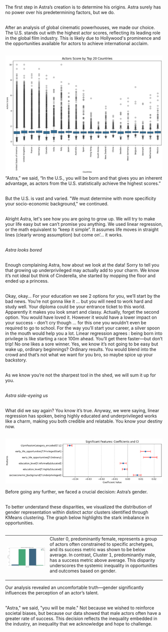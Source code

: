 <br>


The first step in Astra’s creation is to determine his origins. Astra surely has no power over his predetermining factors, but we do. <br><br>

After an analysis of global cinematic powerhouses, we made our choice. The U.S. stands out with the highest actor scores, reflecting its leading role in the global film industry. This is likely due to Hollywood's prominence and the opportunities available for actors to achieve international acclaim.<br><br>

<img src="assets/media/countries.jpg" alt="countries" class="section-image">

<br>
“Astra,” we said,  “In the U.S., you will be born and that gives you an inherent advantage, as actors from the U.S. statistically achieve the highest scores.”<br><br>

But the U.S. is vast and varied. "We must determine with more specificity your socio-economic background," we continued. <br><br>

Alright Astra, let's see how you are going to grow up. We will try to make your life easy but we can’t promise you anything. We used linear regression, or the math equivalent to “keep it simple”. It assumes life moves in straight lines (clearly wrong assumption) but come on’... it works.<br><br>

*Astra looks bored*<br><br>

Enough complaining Astra, how about we look at the data! Sorry to tell you that growing up underprivileged may actually add to your charm. We know it’s not ideal but think of Cinderella, she started by mopping the floor and ended up a princess.<br><br>

Okay, okay… For your education we see 2 options for you, we’ll start by the bad news. You’re not gonna like it … but you will need to work hard and study well. Your diploma could be your entrance ticket to this world. Apparently it makes you look smart and classy. Actually, forget the second option. You would have loved it. However it would have a lower impact on your success - don’t cry though … for this one you wouldn’t even be required to go to school.
For the way you’ll start your career, a silver spoon in the mouth would help you a lot. Linear regression agrees : being born into privilege is like starting a race 100m ahead. You’ll get there faster—but don’t trip! No one likes a sore winner. Yes, we know it’s not going to be easy but wake up, ordinary beginnings? Ordinary results. You would blend into the crowd and that’s not what we want for you bro, so maybe spice up your backstory.<br><br>

As we know you’re not the sharpest tool in the shed, we will sum it up for you.<br><br>

*Astra side-eyeing us*<br><br>

What did we say again? You know it’s true. Anyway, we were saying, linear regression has spoken, being highly educated and underprivileged works like a charm, making you both credible and relatable. You know your destiny now.<br><br>

<img src="assets/media/backlylia.png" alt="backlylia" class="section-image">

Before going any further, we faced a crucial decision: Astra’s gender. <br><br>

To better understand these disparities, we visualized the distribution of gender representation within distinct actor clusters identified through KMeans clustering. The graph below highlights the stark imbalance in opportunities. <br><br>

<table class="table-plot-text">
  <tr>
    <td class="table-side-plot-td">
      <img src="assets/media/gender_proportion.jpg" alt="plot" class="table-side-plot-img">
    </td>
    <td class="table-side-text-td">
      Cluster 0, predominantly female, represents a group of actors often constrained to specific archetypes, and its success metric was shown to be below average. In contrast, Cluster 1, predominantly male, has a success metric above average. This disparity underscores the systemic inequality in opportunities and outcomes based on gender.<br><br>
    </td>
  </tr>
</table>

Our analysis revealed an uncomfortable truth—gender significantly influences the perception of an actor’s talent.  <br><br>

"Astra," we said, "you will be male." Not because we wished to reinforce societal biases, but because our data showed that male actors often have a greater rate of success. This decision reflects the inequality embedded in the industry, an inequality that we acknowledge and hope to challenge.  <br><br>


